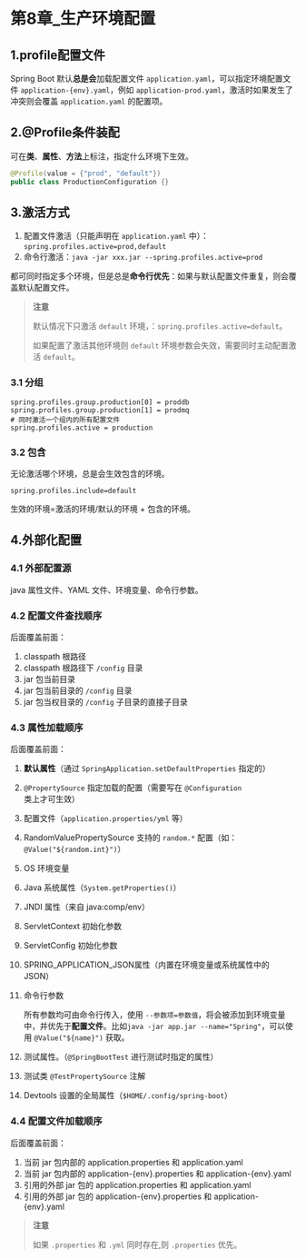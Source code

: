# 第8章_生产环境配置

## 1.profile配置文件

Spring Boot 默认**总是会**加载配置文件 `application.yaml`，可以指定环境配置文件 `application-{env}.yaml`，例如 `application-prod.yaml`，激活时如果发生了冲突则会覆盖 `application.yaml` 的配置项。

## 2.@Profile条件装配

可在**类**、**属性**、**方法**上标注，指定什么环境下生效。

```java
@Profile(value = {"prod", "default"})
public class ProductionConfiguration {}
```

## 3.激活方式

1. 配置文件激活（只能声明在 `application.yaml` 中）：`spring.profiles.active=prod,default`
2. 命令行激活：`java -jar xxx.jar --spring.profiles.active=prod`

都可同时指定多个环境，但是总是**命令行优先**：如果与默认配置文件重复，则会覆盖默认配置文件。

> **注意**
>
> 默认情况下只激活 `default` 环境，：`spring.profiles.active=default`。
>
> 如果配置了激活其他环境则 `default` 环境参数会失效，需要同时主动配置激活 `default`。

### 3.1 分组

```properties
spring.profiles.group.production[0] = proddb
spring.profiles.group.production[1] = prodmq
# 同时激活一个组内的所有配置文件
spring.profiles.active = production
```

### 3.2 包含

无论激活哪个环境，总是会生效包含的环境。

```properties
spring.profiles.include=default
```

生效的环境=激活的环境/默认的环境 + 包含的环境。

## 4.外部化配置

### 4.1 外部配置源

java 属性文件、YAML 文件、环境变量、命令行参数。

### 4.2 配置文件查找顺序

后面覆盖前面：

1. classpath 根路径
2. classpath 根路径下 `/config` 目录
3. jar 包当前目录
4. jar 包当前目录的 `/config` 目录
5. jar 包当权目录的 `/config` 子目录的直接子目录

### 4.3 属性加载顺序

后面覆盖前面：

1. **默认属性**（通过 `SpringApplication.setDefaultProperties` 指定的）

2. `@PropertySource` 指定加载的配置（需要写在 `@Configuration` 类上才可生效）

3. 配置文件（`application.properties/yml` 等）

4. RandomValuePropertySource 支持的 `random.*` 配置（如：`@Value("${random.int}")`）

5. OS 环境变量

6. Java 系统属性（`System.getProperties()`）

7. JNDI 属性（来自 java:comp/env）

8. ServletContext 初始化参数

9. ServletConfig 初始化参数

10. SPRING_APPLICATION_JSON属性（内置在环境变量或系统属性中的 JSON）

11. 命令行参数

    所有参数均可由命令行传入，使用 `--参数项=参数值`，将会被添加到环境变量中，并优先于**配置文件**。比如`java -jar app.jar --name="Spring"`，可以使用 `@Value("${name}")` 获取。

12. 测试属性。（`@SpringBootTest` 进行测试时指定的属性）

13. 测试类 `@TestPropertySource` 注解

14. Devtools 设置的全局属性（`$HOME/.config/spring-boot`）

### 4.4 配置文件加载顺序

后面覆盖前面：

1. 当前 jar 包内部的 application.properties 和 application.yaml
2. 当前 jar 包内部的 application-{env}.properties 和 application-{env}.yaml
3. 引用的外部 jar 包的 application.properties 和 application.yaml
4. 引用的外部 jar 包的 application-{env}.properties 和 application-{env}.yaml

> **注意**
>
> 如果 `.properties` 和 `.yml` 同时存在,则 `.properties` 优先。

